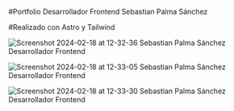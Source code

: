 #Portfolio Desarrollador Frontend Sebastian Palma Sánchez

#Realizado con Astro y Tailwind




![Screenshot 2024-02-18 at 12-32-36 Sebastian Palma Sánchez Desarrollador Frontend](https://github.com/SebasPalmaSan/portfolio.dev.astro/assets/93328462/b642d9a2-01d2-4b44-af1b-cdb39c52624e)


![Screenshot 2024-02-18 at 12-33-05 Sebastian Palma Sánchez Desarrollador Frontend](https://github.com/SebasPalmaSan/portfolio.dev.astro/assets/93328462/eefe9ac2-9966-4ae2-beeb-068a08af22a8)



![Screenshot 2024-02-18 at 12-33-30 Sebastian Palma Sánchez Desarrollador Frontend](https://github.com/SebasPalmaSan/portfolio.dev.astro/assets/93328462/4aeccc3a-3cd0-47a4-9d17-35265dbe7a1e)
